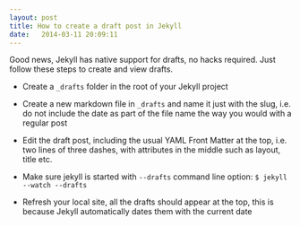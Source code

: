 ```yaml
---
layout: post
title: How to create a draft post in Jekyll
date:   2014-03-11 20:09:11
---
```


Good news, Jekyll has native support for drafts, no hacks required. Just follow these steps to create and view drafts.

* Create a `_drafts` folder in the root of your Jekyll project

* Create a new markdown file in `_drafts` and name it just with the slug,
i.e. do not include the date as part of the file name the way you would with a regular post

* Edit the draft post, including the usual YAML Front Matter at the top,
i.e. two lines of three dashes, with attributes in the middle such as layout, title etc.

* Make sure jekyll is started with `--drafts` command line option: `$ jekyll --watch --drafts`

* Refresh your local site, all the drafts should appear at the top,
this is because Jekyll automatically dates them with the current date